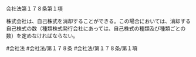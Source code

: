 会社法第１７８条第１項

株式会社は、自己株式を消却することができる。この場合においては、消却する自己株式の数（種類株式発行会社にあっては、自己株式の種類及び種類ごとの数）を定めなければならない。

#会社法
#会社法/第１７８条
#会社法/第１７８条/第１項
